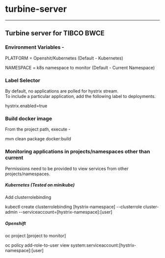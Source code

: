# turbine-server
___

## Turbine server for TIBCO BWCE 
### Environment Variables -

PLATFORM = Openshit/Kubernetes (Default - Kubernetes)

NAMESPACE = k8s namespace to monitor (Default - Current Namespace)

### Label Selector

By default, no applications are polled for hystrix stream.  
To include a particular application, add the following label to deployments. 

hystrix.enabled=true

### Build docker image

From the project path, execute -

mvn clean package docker:build

### Monitoring applications in projects/namespaces other than current

Permissions need to be provided to view services from other projects/namespaces.

##### Kubernetes (Tested on minikube) 
Add clusterrolebinding
  
kubectl create clusterrolebinding [hystrix-namespace] --clusterrole cluster-admin --serviceaccount=[hystrix-namespace]:[user]

##### Openshift 
oc project [project to monitor]
  
oc policy add-role-to-user view system:serviceaccount:[hystrix-namespace]:[user]
